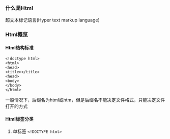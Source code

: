 ### 什么是Html

超文本标记语言\(Hyper  text markup  language\)

### Html概览

#### Html结构标准

```
<!doctype html>
<html>
<head>
<title></title>
<head>
<body>
</body>
</html>
```

一般情况下，后缀名为html或htm，但是后缀名不能决定文件格式，只能决定文件打开的方式

#### Html标签分类

1. 单标签  `<!DOCTYPE html>`